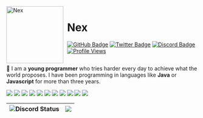 <img width="150" height="150" align="left" style="float: left; margin: 0 10px 0 0;" alt="Nex" src="https://cdn.discordapp.com/avatars/669948471268212740/ba46f81e99b0107c3dd8a24f58c4130c?size=1024">

# Nex

<div>
  <a href="https://github.com/NexxusYT"><img src="https://img.shields.io/badge/-Github-000000?style=flat-square&labelColor=000000&logo=Github&logoColor=white&link=https://github.com/NexxusYT" alt="GitHub Badge"/></a>
  <a href="https://twitter.com/NexGamer_"><img src="https://img.shields.io/badge/-Twitter-000000?style=flat-square&labelColor=000000&logo=twitter&logoColor=1da1f2&link=https://twitter.com/NexGamer_" alt="Twitter Badge"/></a>
  <a href="https://discord.com/users/669948471268212740"><img src="https://img.shields.io/badge/-Discord-000000?style=flat-square&labelColor=000000&logo=discord&logoColor=5568f2&link=https://discord.com/users/669948471268212740" alt="Discord Badge"/></a>
  <a href="https://github.com/NexxusYT"><img src="https://komarev.com/ghpvc/?username=NexxusYT&color=d929d1" alt="Profile Views"/></a>
</div>

<div>
  <h2></h2>
  
  🍃 I am a **young programmer** who tries harder every day to achieve what the world proposes. I have been programming in languages like **Java** or **Javascript** for more than three years.
  
  <div>
    <a href="https://code.visualstudio.com/"><img src="https://img.icons8.com/color/30/000000/visual-studio-code-2019.png"/></a>
    <a href="https://javascript.com/"><img src="https://img.icons8.com/color/30/000000/javascript.png"/></a> 
    <a href="https://nodejs.org/en/"><img src="https://img.icons8.com/windows/30/4caf50/node-js.png"/></a>
    <a href="https://typescriptlang.org/"><img src="https://img.icons8.com/color/30/000000/typescript.png"/></a>
    <a href="https://developer.mozilla.org/en-US/docs/Web/HTML"><img src="https://img.icons8.com/color/30/000000/html-5.png"/></a>
    <a href="https://developer.mozilla.org/en-US/docs/web/CSS"><img src="https://img.icons8.com/color/30/0080FF/css3.png"/></a>
    <a href="https://git-scm.com/"><img src="https://img.icons8.com/ios-filled/30/f4511e/git.png"/></a>
    <a href="https://www.mongodb.com/"><img src="https://img.icons8.com/color/30/000000/mongodb.png"/></a>
    <a href="https://www.java.com/es/"><img src="https://img.icons8.com/fluency/30/java-coffee-cup-logo.png"/></a>
    <a href="https://mariadb.org/"><img src="https://img.icons8.com/fluency/30/maria-db.png"/></a>
    <a href="https://redis.com/"><img src="https://img.icons8.com/color/30/redis.png"/></a>
  </div>
</div>
<p />

| <img alt="Discord Status" src="https://lanyard.cnrad.dev/api/669948471268212740?borderRadius=5px&theme=dark&animated=true"> | <img src="https://github-readme-stats.vercel.app/api?username=nexxusyt&show_icons=true&theme=synthwave" /> |
|--------------------------------------------------------------------------------------------------------------|------------------------------------------------------------------------------------------------------------|
